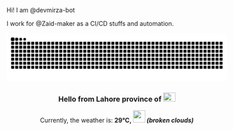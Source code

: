 Hi! I am @devmirza-bot

I work for @Zaid-maker as a CI/CD stuffs and automation.

<img src="https://github.com/devmirza-bot/devmirza-bot/blob/output/github-snake-dark.svg" />

<!-- WEATHER:START -->
<h3 align="center">Hello from Lahore province of <img src="https://flagicons.lipis.dev/flags/4x3/pk.svg" width="28" height="21"/></h3>
<p align="center">Currently, the weather is: <b>29°C, <img src="https://openweathermap.org/img/wn/04d.png" width="28" height="28"> <i>(broken clouds)</i></b></p>
<!-- WEATHER:END -->
